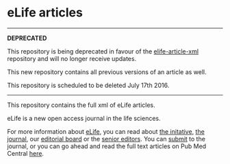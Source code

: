 # eLife articles

---

**DEPRECATED**

This repository is being deprecated in favour of the [elife-article-xml](https://github.com/elifesciences/elife-article-xml) repository and will no longer receive updates. 

This new repository contains all previous versions of an article as well.

This repository is scheduled to be deleted July 17th 2016.

----

This repository contains the full xml of eLife articles.

eLife is a new open access journal in the life sciences. 

For more information about [eLife][el], you can read about [the initative][eli], [the journal][elj], our 
[editorial board][elb] or the [senior editors][els]. You can [submit][sub] to the journal, or you can go ahead and 
read the full text articles on Pub Med Central [here][pmc].


[el]: http://www.elifesciences.org/
[eli]: http://www.elifesciences.org/about/
[elj]: http://www.elifesciences.org/the-journal/
[elb]: http://www.elifesciences.org/about/elife-community/reviewing-editors/
[els]: http://www.elifesciences.org/about/elife-community/editorial-leadership/
[sub]: http://submit.elifesciences.org/cgi-bin/main.plex
[pmc]: http://www.ncbi.nlm.nih.gov/pmc/issues/214921/
